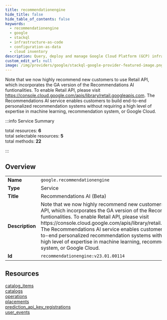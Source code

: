 ```yaml
---
title: recommendationengine
hide_title: false
hide_table_of_contents: false
keywords:
  - recommendationengine
  - google
  - stackql
  - infrastructure-as-code
  - configuration-as-data
  - cloud inventory
description: Query, deploy and manage Google Cloud Platform (GCP) infrastructure and resources using SQL
custom_edit_url: null
image: /img/providers/google/stackql-google-provider-featured-image.png
---
```

Note that we now highly recommend new customers to use Retail API, which incorporates the GA version of the Recommendations AI funtionalities. To enable Retail API, please visit https://console.cloud.google.com/apis/library/retail.googleapis.com. The Recommendations AI service enables customers to build end-to-end personalized recommendation systems without requiring a high level of expertise in machine learning, recommendation system, or Google Cloud.  
    
:::info Service Summary

<div class="row">
<div class="providerDocColumn">
<span>total resources:&nbsp;<b>6</b></span><br />
<span>total selectable resources:&nbsp;<b>5</b></span><br />
<span>total methods:&nbsp;<b>22</b></span><br />
</div>
</div>

:::

## Overview
<table><tbody>
<tr><td><b>Name</b></td><td><code>google.recommendationengine</code></td></tr>
<tr><td><b>Type</b></td><td>Service</td></tr>
<tr><td><b>Title</b></td><td>Recommendations AI (Beta)</td></tr>
<tr><td><b>Description</b></td><td>Note that we now highly recommend new customers to use Retail API, which incorporates the GA version of the Recommendations AI funtionalities. To enable Retail API, please visit https://console.cloud.google.com/apis/library/retail.googleapis.com. The Recommendations AI service enables customers to build end-to-end personalized recommendation systems without requiring a high level of expertise in machine learning, recommendation system, or Google Cloud.</td></tr>
<tr><td><b>Id</b></td><td><code>recommendationengine:v23.01.00114</code></td></tr>
</tbody></table>

## Resources
<div class="row">
<div class="providerDocColumn">
<a href="/providers/google/recommendationengine/catalog_items/">catalog_items</a><br />
<a href="/providers/google/recommendationengine/catalogs/">catalogs</a><br />
<a href="/providers/google/recommendationengine/operations/">operations</a><br />
</div>
<div class="providerDocColumn">
<a href="/providers/google/recommendationengine/placements/">placements</a><br />
<a href="/providers/google/recommendationengine/prediction_api_key_registrations/">prediction_api_key_registrations</a><br />
<a href="/providers/google/recommendationengine/user_events/">user_events</a><br />
</div>
</div>

